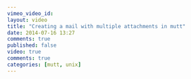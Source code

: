 ```yaml
---
vimeo_video_id: 
layout: video
title: "Creating a mail with multiple attachments in mutt"
date: 2014-07-16 13:27
comments: true
published: false
video: true
comments: true
categories: [mutt, unix]
---
```

